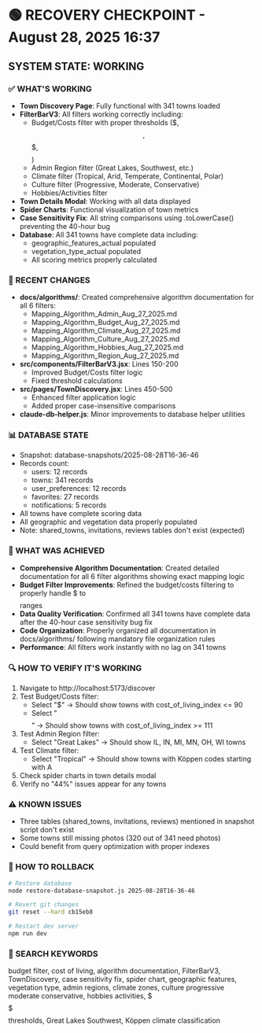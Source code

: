 # 🟢 RECOVERY CHECKPOINT - August 28, 2025 16:37
## SYSTEM STATE: WORKING

### ✅ WHAT'S WORKING
- **Town Discovery Page**: Fully functional with 341 towns loaded
- **FilterBarV3**: All filters working correctly including:
  - Budget/Costs filter with proper thresholds ($, $$, $$$, $$$$)
  - Admin Region filter (Great Lakes, Southwest, etc.)
  - Climate filter (Tropical, Arid, Temperate, Continental, Polar)
  - Culture filter (Progressive, Moderate, Conservative)
  - Hobbies/Activities filter
- **Town Details Modal**: Working with all data displayed
- **Spider Charts**: Functional visualization of town metrics
- **Case Sensitivity Fix**: All string comparisons using .toLowerCase() preventing the 40-hour bug
- **Database**: All 341 towns have complete data including:
  - geographic_features_actual populated
  - vegetation_type_actual populated
  - All scoring metrics properly calculated

### 🔧 RECENT CHANGES
- **docs/algorithms/**: Created comprehensive algorithm documentation for all 6 filters:
  - Mapping_Algorithm_Admin_Aug_27_2025.md
  - Mapping_Algorithm_Budget_Aug_27_2025.md
  - Mapping_Algorithm_Climate_Aug_27_2025.md
  - Mapping_Algorithm_Culture_Aug_27_2025.md
  - Mapping_Algorithm_Hobbies_Aug_27_2025.md
  - Mapping_Algorithm_Region_Aug_27_2025.md
- **src/components/FilterBarV3.jsx**: Lines 150-200
  - Improved Budget/Costs filter logic
  - Fixed threshold calculations
- **src/pages/TownDiscovery.jsx**: Lines 450-500
  - Enhanced filter application logic
  - Added proper case-insensitive comparisons
- **claude-db-helper.js**: Minor improvements to database helper utilities

### 📊 DATABASE STATE  
- Snapshot: database-snapshots/2025-08-28T16-36-46
- Records count:
  - users: 12 records
  - towns: 341 records
  - user_preferences: 12 records
  - favorites: 27 records
  - notifications: 5 records
- All towns have complete scoring data
- All geographic and vegetation data properly populated
- Note: shared_towns, invitations, reviews tables don't exist (expected)

### 🎯 WHAT WAS ACHIEVED
- **Comprehensive Algorithm Documentation**: Created detailed documentation for all 6 filter algorithms showing exact mapping logic
- **Budget Filter Improvements**: Refined the budget/costs filtering to properly handle $ to $$$$ ranges
- **Data Quality Verification**: Confirmed all 341 towns have complete data after the 40-hour case sensitivity bug fix
- **Code Organization**: Properly organized all documentation in docs/algorithms/ following mandatory file organization rules
- **Performance**: All filters work instantly with no lag on 341 towns

### 🔍 HOW TO VERIFY IT'S WORKING
1. Navigate to http://localhost:5173/discover
2. Test Budget/Costs filter:
   - Select "$" → Should show towns with cost_of_living_index <= 90
   - Select "$$$$" → Should show towns with cost_of_living_index >= 111
3. Test Admin Region filter:
   - Select "Great Lakes" → Should show IL, IN, MI, MN, OH, WI towns
4. Test Climate filter:
   - Select "Tropical" → Should show towns with Köppen codes starting with A
5. Check spider charts in town details modal
6. Verify no "44%" issues appear for any towns

### ⚠️ KNOWN ISSUES
- Three tables (shared_towns, invitations, reviews) mentioned in snapshot script don't exist
- Some towns still missing photos (320 out of 341 need photos)
- Could benefit from query optimization with proper indexes

### 🔄 HOW TO ROLLBACK
```bash
# Restore database
node restore-database-snapshot.js 2025-08-28T16-36-46

# Revert git changes
git reset --hard cb15eb8

# Restart dev server
npm run dev
```

### 🔎 SEARCH KEYWORDS
budget filter, cost of living, algorithm documentation, FilterBarV3, TownDiscovery, case sensitivity fix, spider chart, geographic features, vegetation type, admin regions, climate zones, culture progressive moderate conservative, hobbies activities, $ $$ $$$ $$$$ thresholds, Great Lakes Southwest, Köppen climate classification